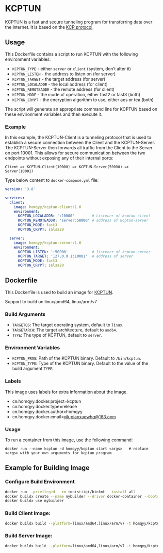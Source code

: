 # KCPTUN
[KCPTUN](https://github.com/xtaci/kcptun) is a fast and secure tunneling program for transferring data over the internet. It is based on the [KCP protocol](https://github.com/skywind3000/kcp). 

## Usage
This Dockerfile contains a script to run KCPTUN with the following environment variables: 
* `KCPTUN_TYPE` - either `server` or `client` (system, don't alter it)
* `KCPTUN_LISTEN` - the address to listen on (for server) 
* `KCPTUN_TARGET` - the target address (for server) 
* `KCPTUN_LOCALADDR` - the local address (for client) 
* `KCPTUN_REMOTEADDR` - the remote address (for client) 
* `KCPTUN_MODE` - the mode of operation, either fast2 or fast3 (both)
* `KCPTUN_CRYPT` - the encryption algorithm to use, either aes or tea (both)

The script will generate an appropriate command line for KCPTUN based on these environment variables and then execute it.

### Example
In this example, the KCPTUN-Client is a tunneling protocol that is used to establish a secure connection between the Client and the KCPTUN-Server. The KCPTUN-Server then forwards all traffic from the Client to the Server on port 10001. This allows for secure communication between the two endpoints without exposing any of their internal ports:

```
Client => KCPTUN-Client(10000) => KCPTUN-Server(50000) => Server(10001)
```

Type below content to `docker-compose.yml` file:

```yml
version: '3.8'

services:
  client:
    image: homqyy/kcptun-client:1.0
    environment:
      KCPTUN_LOCALADDR: ':10000'        # Listener of kcptun-client
      KCPTUN_REMOTEADDR: 'server:50000' # address of kcptun-server
      KCPTUN_MODE: fast3
      KCPTUN_CRYPT: salsa20

  server:
    image: homqyy/kcptun-server:1.0
    environment:
      KCPTUN_LISTEN: ':50000'           # listener of kcptun-server
      KCPTUN_TARGET: '127.0.0.1:10001'  # address of server
      KCPTUN_MODE: fast3
      KCPTUN_CRYPT: salsa20
```

## Dockerfile

This Dockerfile is used to build an image for [KCPTUN](https://github.com/xtaci/kcptun).

Support to build on linux/amd64, linux/arm/v7

### Build Arguments
* `TARGETOS`: The target operating system, default to `linux`.
* `TARGETARCH`: The target architecture, default to `amd64`.
* `TYPE`: The type of KCPTUN, default to `server`.

### Environment Variables
* `KCPTUN_PROG`: Path of the KCPTUN binary. Default to `/bin/kcptun`. 
* `KCPTUN_TYPE`: Type of the KCPTUN binary. Default to the value of the build argument `TYPE`. 

### Labels 
This image uses labels for extra information about the image. 
* cn.homqyy.docker.project=kcptun 
* cn.homqyy.docker.type=release 
* cn.homqyy.docker.author=homqyy 
* cn.homqyy.docker.email=yilupiaoxuewhq@163.com 

### Usage 

To run a container from this image, use the following command:

```shell script
docker run --name kcptun -d homqyy/kcptun start <args>   # replace <args> with your own arguments for kcptun program  
```

## Example for Building Image

### Configure Build Environment

```bash
docker run --privileged --rm tonistiigi/binfmt --install all
docker buildx create --name mybuilder --driver docker-container --bootstrap
docker buildx use mybuilder
```

### Build Client Image:

```sh
docker buildx build --platform=linux/amd64,linux/arm/v7 -t homqyy/kcptun-client:1.0 --build-arg "TYPE=client" --push  .
```

### Build Server Image:

```sh
docker buildx build --platform=linux/amd64,linux/arm/v7 -t homqyy/kcptun-server:1.0 --build-arg "TYPE=server" --push  .
```

